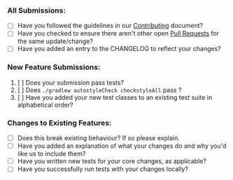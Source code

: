 ### All Submissions:

* [ ] Have you followed the guidelines in our [Contributing](https://github.com/pgjdbc/pgjdbc/blob/master/CONTRIBUTING.md) document?
* [ ] Have you checked to ensure there aren't other open [Pull Requests](../../pulls) for the same update/change?
* [ ] Have you added an entry to the CHANGELOG to reflect your changes?

<!-- You can erase any parts of this template not applicable to your Pull Request. -->

### New Feature Submissions:

1. [ ] Does your submission pass tests?
2. [ ] Does `./gradlew autostyleCheck checkstyleAll` pass ?
3. [ ] Have you added your new test classes to an existing test suite in alphabetical order?

### Changes to Existing Features:

* [ ] Does this break existing behaviour? If so please explain.
* [ ] Have you added an explanation of what your changes do and why you'd like us to include them?
* [ ] Have you written new tests for your core changes, as applicable?
* [ ] Have you successfully run tests with your changes locally?
